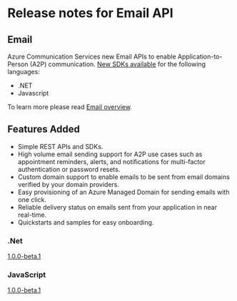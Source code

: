 # Release notes for Email API

## Email 
Azure Communication Services new Email APIs to enable Application-to-Person (A2P) communication. 
[New SDKs available](https://docs.microsoft.com/azure/communication-services/concepts/email/sdk-features) for the following languages:
- .NET
- Javascript

To learn more please read [Email overview](https://docs.microsoft.com/azure/communication-services/concepts/email/email-overview).

## Features Added
- Simple REST APIs and SDKs.
- High volume email sending support for A2P use cases such as appointment reminders, alerts, and notifications for multi-factor authentication or password resets.
- Custom domain support to enable emails to be sent from email domains verified by your domain providers.
- Easy provisioning of an Azure Managed Domain for sending emails with one click.
- Reliable delivery status on emails sent from your application in near real-time.
- Quickstarts and samples for easy onboarding.

### .Net
[1.0.0-beta.1](https://github.com/Azure/azure-sdk-for-net/blob/main/sdk/communication/Azure.Communication.Email/CHANGELOG.md)

### JavaScript
[1.0.0-beta.1]( https://github.com/Azure/azure-sdk-for-js/blob/main/sdk/communication/communication-email/CHANGELOG.md)
